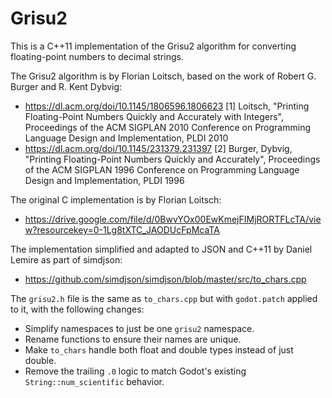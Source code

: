 # Grisu2

This is a C++11 implementation of the Grisu2 algorithm for converting floating-point numbers to decimal strings.

The Grisu2 algorithm is by Florian Loitsch, based on the work of Robert G. Burger and R. Kent Dybvig:

- https://dl.acm.org/doi/10.1145/1806596.1806623 [1] Loitsch, "Printing Floating-Point Numbers Quickly and Accurately with Integers", Proceedings of the ACM SIGPLAN 2010 Conference on Programming Language Design and Implementation, PLDI 2010
- https://dl.acm.org/doi/10.1145/231379.231397 [2] Burger, Dybvig, "Printing Floating-Point Numbers Quickly and Accurately", Proceedings of the ACM SIGPLAN 1996 Conference on Programming Language Design and Implementation, PLDI 1996

The original C implementation is by Florian Loitsch:
- https://drive.google.com/file/d/0BwvYOx00EwKmejFIMjRORTFLcTA/view?resourcekey=0-1Lg8tXTC_JAODUcFpMcaTA

The implementation simplified and adapted to JSON and C++11 by Daniel Lemire as part of simdjson:
- https://github.com/simdjson/simdjson/blob/master/src/to_chars.cpp

The `grisu2.h` file is the same as `to_chars.cpp` but with `godot.patch` applied to it, with the following changes:
- Simplify namespaces to just be one `grisu2` namespace.
- Rename functions to ensure their names are unique.
- Make `to_chars` handle both float and double types instead of just double.
- Remove the trailing `.0` logic to match Godot's existing `String::num_scientific` behavior.
